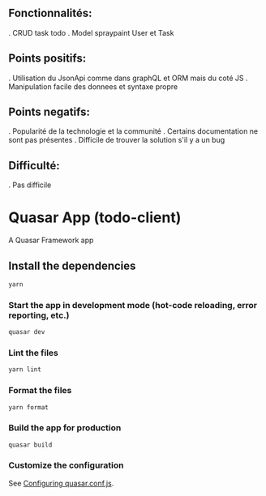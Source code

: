 ## Fonctionnalités:
  . CRUD task todo
  . Model spraypaint User et Task

## Points positifs:
  . Utilisation du JsonApi comme dans graphQL et ORM mais du coté JS
  . Manipulation facile des donnees et syntaxe propre

## Points negatifs:
  . Popularité de la technologie et la communité
  . Certains documentation ne sont pas présentes
  . Difficile de trouver la solution s'il y a un bug

## Difficulté:
  . Pas difficile

# Quasar App (todo-client)

A Quasar Framework app

## Install the dependencies

```bash
yarn
```

### Start the app in development mode (hot-code reloading, error reporting, etc.)

```bash
quasar dev
```

### Lint the files

```bash
yarn lint
```

### Format the files

```bash
yarn format
```

### Build the app for production

```bash
quasar build
```

### Customize the configuration

See [Configuring quasar.conf.js](https://quasar.dev/quasar-cli/quasar-conf-js).
